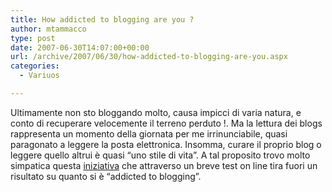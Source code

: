 ```yaml
---
title: How addicted to blogging are you ?
author: mtammacco
type: post
date: 2007-06-30T14:07:00+00:00
url: /archive/2007/06/30/how-addicted-to-blogging-are-you.aspx
categories:
  - Variuos

---
```

Ultimamente non sto bloggando molto, causa impicci di varia natura, e conto di recuperare velocemente il terreno perduto !. Ma la lettura dei blogs rappresenta un momento della giornata per me irrinunciabile, quasi paragonato a leggere la posta elettronica. Insomma, curare il proprio blog o leggere quello altrui è quasi &#8220;uno stile di vita&#8221;. A tal proposito trovo molto simpatica questa [iniziativa][1] che attraverso un breve test on line tira fuori un risultato su quanto si è &#8220;addicted to blogging&#8221;.

 [1]: http://mingle2.com/blog-addiction